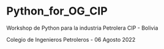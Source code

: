 # Python_for_OG_CIP
 Workshop de Python para la industria Petrolera CIP - Bolivia 
 
 Colegio de Ingenieros Petroleros - 06 Agosto 2022
